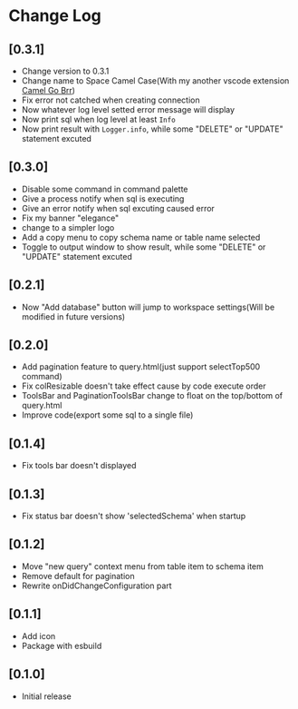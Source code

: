 # Change Log

## [0.3.1]

- Change version to 0.3.1
- Change name to Space Camel Case(With my another vscode extension [Camel Go Brr](https://marketplace.visualstudio.com/items?itemName=aethli.camelgobrr))
- Fix error not catched when creating connection
- Now whatever log level setted error message will display
- Now print sql when log level at least `Info`
- Now print result with `Logger.info`, while some "DELETE" or "UPDATE" statement excuted

## [0.3.0]

- Disable some command in command palette
- Give a process notify when sql is executing
- Give an error notify when sql excuting caused error
- Fix my banner "elegance"
- change to a simpler logo
- Add a copy menu to copy schema name or table name selected
- Toggle to output window to show result, while some "DELETE" or "UPDATE" statement excuted

## [0.2.1]

- Now "Add database" button will jump to workspace settings(Will be modified in future versions)

## [0.2.0]

- Add pagination feature to query.html(just support selectTop500 command)
- Fix colResizable doesn't take effect cause by code execute order
- ToolsBar and PaginationToolsBar change to float on the top/bottom of query.html
- Improve code(export some sql to a single file)

## [0.1.4]

- Fix tools bar doesn't displayed

## [0.1.3]

- Fix status bar doesn't show 'selectedSchema' when startup

## [0.1.2]

- Move "new query" context menu from table item to schema item
- Remove default for pagination
- Rewrite onDidChangeConfiguration part

## [0.1.1]

- Add icon
- Package with esbuild

## [0.1.0]

- Initial release
